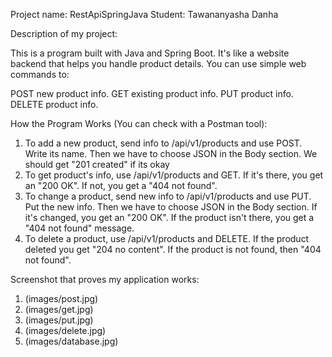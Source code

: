 Project name: RestApiSpringJava
Student: Tawananyasha Danha

Description of my project:

This is a program built with Java and Spring Boot. It's like a website backend that helps you handle product details. You can use simple web commands to:

POST new product info.
GET existing product info.
PUT product info.
DELETE product info.

How the Program Works (You can check with a Postman tool):

1. To add a new product, send info to /api/v1/products and use POST. Write its name. Then we have to choose JSON in the Body section. We should get "201 created" if its okay
2. To get product's info, use /api/v1/products and GET. If it's there, you get an "200 OK". If not, you get a "404 not found".
3. To change a product, send new info to /api/v1/products and use PUT. Put the new info. Then we have to choose JSON in the Body section. If it's changed, you get an "200 OK". If the product isn't there, you get a "404 not found" message.
4. To delete a product, use /api/v1/products and DELETE. If the product deleted you get "204 no content". If the product is not found, then "404 not found".

Screenshot that proves my application works:

1. (images/post.jpg)
2. (images/get.jpg)
3. (images/put.jpg)
4. (images/delete.jpg)
5. (images/database.jpg)
